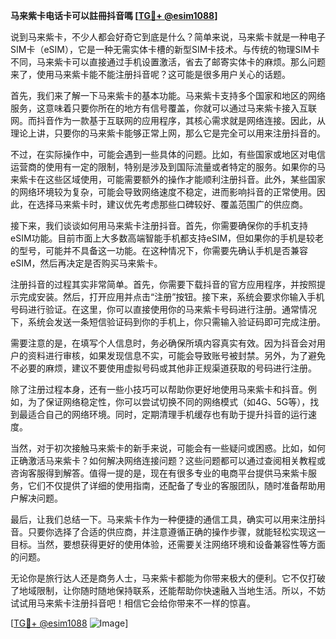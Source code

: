 **马来紫卡电话卡可以註冊抖音嗎 [[TG💪+ @esim1088](https://t.me/s/esim1088)]**

说到马来紫卡，不少人都会好奇它到底是什么？简单来说，马来紫卡就是一种电子SIM卡（eSIM），它是一种无需实体卡槽的新型SIM卡技术。与传统的物理SIM卡不同，马来紫卡可以直接通过手机设置激活，省去了邮寄实体卡的麻烦。那么问题来了，使用马来紫卡能不能注册抖音呢？这可能是很多用户关心的话题。

首先，我们来了解一下马来紫卡的基本功能。马来紫卡支持多个国家和地区的网络服务，这意味着只要你所在的地方有信号覆盖，你就可以通过马来紫卡接入互联网。而抖音作为一款基于互联网的应用程序，其核心需求就是网络连接。因此，从理论上讲，只要你的马来紫卡能够正常上网，那么它是完全可以用来注册抖音的。

不过，在实际操作中，可能会遇到一些具体的问题。比如，有些国家或地区对电信运营商的使用有一定的限制，特别是涉及到国际流量或者特定的服务。如果你的马来紫卡在这些区域使用，可能需要额外的操作才能顺利注册抖音。此外，某些国家的网络环境较为复杂，可能会导致网络速度不稳定，进而影响抖音的正常使用。因此，在选择马来紫卡时，建议优先考虑那些口碑较好、覆盖范围广的供应商。

接下来，我们谈谈如何用马来紫卡注册抖音。首先，你需要确保你的手机支持eSIM功能。目前市面上大多数高端智能手机都支持eSIM，但如果你的手机是较老的型号，可能并不具备这一功能。在这种情况下，你需要先确认手机是否兼容eSIM，然后再决定是否购买马来紫卡。

注册抖音的过程其实非常简单。首先，你需要下载抖音的官方应用程序，并按照提示完成安装。然后，打开应用并点击“注册”按钮。接下来，系统会要求你输入手机号码进行验证。在这里，你可以直接使用你的马来紫卡号码进行注册。通常情况下，系统会发送一条短信验证码到你的手机上，你只需输入验证码即可完成注册。

需要注意的是，在填写个人信息时，务必确保所填内容真实有效。因为抖音会对用户的资料进行审核，如果发现信息不实，可能会导致账号被封禁。另外，为了避免不必要的麻烦，建议不要使用虚拟号码或其他非正规渠道获取的号码进行注册。

除了注册过程本身，还有一些小技巧可以帮助你更好地使用马来紫卡和抖音。例如，为了保证网络稳定性，你可以尝试切换不同的网络模式（如4G、5G等），找到最适合自己的网络环境。同时，定期清理手机缓存也有助于提升抖音的运行速度。

当然，对于初次接触马来紫卡的新手来说，可能会有一些疑问或困惑。比如，如何正确激活马来紫卡？如何解决网络连接问题？这些问题都可以通过查阅相关教程或咨询客服得到解答。值得一提的是，现在有很多专业的电商平台提供马来紫卡服务，它们不仅提供了详细的使用指南，还配备了专业的客服团队，随时准备帮助用户解决问题。

最后，让我们总结一下。马来紫卡作为一种便捷的通信工具，确实可以用来注册抖音。只要你选择了合适的供应商，并注意遵循正确的操作步骤，就能轻松实现这一目标。当然，要想获得更好的使用体验，还需要关注网络环境和设备兼容性等方面的问题。

无论你是旅行达人还是商务人士，马来紫卡都能为你带来极大的便利。它不仅打破了地域限制，让你随时随地保持联系，还能帮助你快速融入当地生活。所以，不妨试试用马来紫卡注册抖音吧！相信它会给你带来不一样的惊喜。

[[TG💪+ @esim1088](https://t.me/s/esim1088) ![Image](https://i.postimg.cc/4NQfJmqS/Snipaste-2025-05-13-00-14-12.png)]